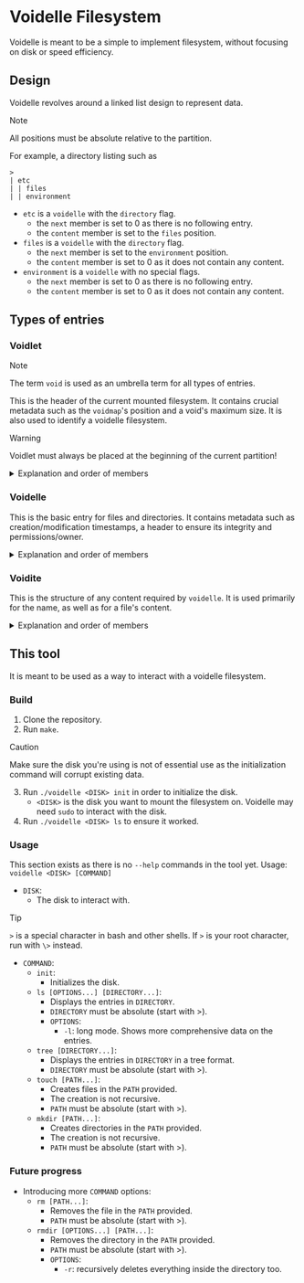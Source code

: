 # Voidelle Filesystem

Voidelle is meant to be a simple to implement filesystem, without focusing on disk or speed efficiency.

## Design
Voidelle revolves around a linked list design to represent data.
> [!NOTE]
> All positions must be absolute relative to the partition.

For example, a directory listing such as
```
>
| etc
| | files
| | environment
```
- `etc` is a `voidelle` with the `directory` flag.
    - the `next` member is set to 0 as there is no following entry.
    - the `content` member is set to the `files` position.
- `files` is a `voidelle` with the `directory` flag.
    - the `next` member is set to the `environment` position.
    - the `content` member is set to 0 as it does not contain any content.
- `environment` is a `voidelle` with no special flags.
    - the `next` member is set to 0 as there is no following entry.
    - the `content` member is set to 0 as it does not contain any content.

## Types of entries

### Voidlet
> [!NOTE]
> The term `void` is used as an umbrella term for all types of entries.

This is the header of the current mounted filesystem. It contains crucial metadata such as the `voidmap`'s position and a void's maximum size. It is also used to identify a voidelle filesystem.
> [!WARNING]
> Voidlet must always be placed at the beginning of the current partition!

<details>
    <summary>Explanation and order of members</summary>

- `identifier` (4 bytes): the header identifier. It should spell out `VOID`.
- `void_size` (8 bytes): this is the maximum size of each void. By default it is `512`. Padding done on each void is according to this value.
- `voidmap_size` (8 bytes): the size of the voidmap.
- `voidmap` (8 bytes): the position of the voidmap.
    - The voidmap is a bitmap that determines whether a void is occupied or not. The first two bits are always marked as occupied (`1`), as `voidlet` and the root take it up.
</details>

### Voidelle

This is the basic entry for files and directories. It contains metadata such as creation/modification timestamps, a header to ensure its integrity and permissions/owner. </br>

<details>
    <summary>Explanation and order of members</summary>

- `velle` (5 bytes): the header. It should spell out `VELLE`.
- `flags` (8 bytes):
    - `0x1`: directory.
    - `0x2`: hidden.
    - `0x4`: system-reserved entry.
    - `0x8`: deleted/invalid entry.
    - An OS can choose to use the remaining bits for its own flags.
- `name` (8 bytes): contains the name's `voidite` position.
- `content` (8 bytes): contains the content's position.
    - the content presented can be a `voidite` or `voidelle`.
- `content_size` (8 bytes): the total size of the current entry's content.
- `next` (8 bytes): the neighbouring `voidelle`.
- `pos` (8 bytes): the current entry's position.
- `create_year` (8 bytes): the year of the current entry's creation.
- `create_date` (5 bytes): each byte represents a certain timestamp value.
    - The order of bytes is `MONTH | DAY | HOUR | MINUTE | SECOND`.
    - The date values can be left as 0.
- `modify_year` (8 bytes): the year of the current entry's last modification.
- `modify_date` (5 bytes): each byte represents a certain timestamp value.
    - The order of bytes is `MONTH | DAY | HOUR | MINUTE | SECOND`.
    - The date values can be left as 0.
- `owner_id` (8 bytes): the ID of the current entry's owner.
    - A superuser's ID could be 0 as an example.
- `others_permission` (1 byte): the permissions of other users other than the owner.
    - The usual values are:
        - `0x4`: write permissions.
        - `0x2`: read permissions.
        - `0x1`: execute permissions.
        - `0x7`: all of above.
    - An OS can choose to use the rest of bits for its own purposes.
- `owner_permission` (1 byte): the permissions of the owner.
    - The usual values are similar to `others_permission`.
    - An OS can choose to use the rest of bits for its own purposes.
</details>

### Voidite
This is the structure of any content required by `voidelle`. It is used primarily for the name, as well as for a file's content.

<details>
    <summary>Explanation and order of members</summary>

- `pos` (8 bytes): the position of the current `voidite`.
- `next` (8 bytes): the position of the next `voidite`.
    - A `voidite` can use the `next` member in order to expand on the content presented if it does not fit in the data's size.
- `data` (`void_size - 16` bytes): the data being held.
</details>


## This tool
It is meant to be used as a way to interact with a voidelle filesystem.

### Build
1. Clone the repository.
2. Run `make`.
> [!CAUTION]
> Make sure the disk you're using is not of essential use as the initialization command will corrupt existing data.
3. Run `./voidelle <DISK> init` in order to initialize the disk.
    - `<DISK>` is the disk you want to mount the filesystem on. Voidelle may need `sudo` to interact with the disk.
4. Run `./voidelle <DISK> ls` to ensure it worked.

### Usage
This section exists as there is no `--help` commands in the tool yet.
Usage: `voidelle <DISK> [COMMAND]`

- `DISK`:
    - The disk to interact with.


> [!TIP]
>`>` is a special character in bash and other shells. If `>` is your root character, run with `\>` instead.

- `COMMAND`:
    - `init`:
        - Initializes the disk.
    - `ls [OPTIONS...] [DIRECTORY...]`:
        - Displays the entries in `DIRECTORY`.
        - `DIRECTORY` must be absolute (start with >).
        - `OPTIONS`:
            - `-l`: long mode. Shows more comprehensive data on the entries.
    - `tree [DIRECTORY...]`:
        - Displays the entries in `DIRECTORY` in a tree format.
        - `DIRECTORY` must be absolute (start with >).
    - `touch [PATH...]`:
        - Creates files in the `PATH` provided.
        - The creation is not recursive.
        - `PATH` must be absolute (start with >).
    - `mkdir [PATH...]`:
        - Creates directories in the `PATH` provided.
        - The creation is not recursive.
        - `PATH` must be absolute (start with >).

### Future progress
- Introducing more `COMMAND` options:
    - `rm [PATH...]`:
        - Removes the file in the `PATH` provided.
        - `PATH` must be absolute (start with >).
    - `rmdir [OPTIONS...] [PATH...]`:
        - Removes the directory in the `PATH` provided.
        - `PATH` must be absolute (start with >).
        - `OPTIONS`:
            - `-r`: recursively deletes everything inside the directory too.